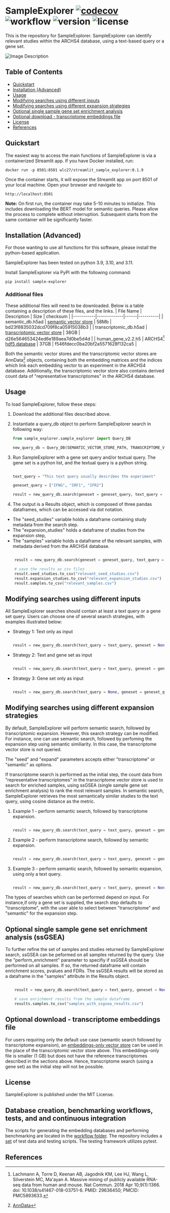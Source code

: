 # SampleExplorer [![codecov](https://codecov.io/gh/wlchin/bioRAG/graph/badge.svg?token=9GG94JA003)](https://codecov.io/gh/wlchin/bioRAG) ![workflow](https://github.com/wlchin/bioRAG/actions/workflows/python-package.yml/badge.svg) ![version](https://img.shields.io/badge/python-3.9%20%7C%203.10%20%7C%203.11-blue) ![license](https://img.shields.io/badge/license-MIT-blue)

This is the repository for SampleExplorer. SampleExplorer can identify relevant studies within the ARCHS4 database, using a text-based query or a gene set. 

![Image Description](https://github.com/wlchin/bioRAG/blob/master/assets/BioRAG.png)

## Table of Contents
- [Quickstart](#quickstart)
- [Installation (Advanced)](#installation)
- [Usage](#usage)
- [Modifying searches using different inputs](#modify_inputs)
- [Modifying searches using different expansion strategies](#modify_expansion)
- [Optional single sample gene set enrichment analysis](#ssgsea)
- [Optional download - transcriptome embeddings file](#embeddings)
- [License](#license)
- [References](#references)

## Quickstart

The easiest way to access the main functions of SampleExplorer is via a containerized Streamlit app. If you have Docker installed, run:

```shell
docker run -p 8501:8501 wlc27/streamlit_sample_explorer:0.1.9

```

Once the container starts, it will expose the Streamlit app on port 8501 of your local machine. Open your browser and navigate to:

```
http://localhost:8501
```

**Note:** On first run, the container may take 5-10 minutes to initialize. This includes downloading the BERT model for semantic queries. Please allow the process to complete without interruption. Subsequent starts from the same container will be significantly faster. 

## Installation (Advanced)

For those wanting to use all functions for this software, please install the python-based application. 

SampleExplorer has been tested on python 3.9, 3.10, and 3.11. 

Install SampleExplorer via PyPI with the following command:

```
pip install sample-explorer
```

### Additional files


These additional files will need to be downloaded. Below is a table containing a description of these files, and the links.
| File Name | Description | Size | checksum |
|-----------|-------------|------|----------|
| semantic_db.h5ad   | [semantic vector store](https://data.pawsey.org.au/download/RNAseq_AB1_Renca/BioRAG/semantic_db.h5ad) | 58Mb | bd23f8835032dcd709f8ca05915038b3 |
| transcriptomic_db.h5ad   | [transcriptomic vector store](https://data.pawsey.org.au/download/RNAseq_AB1_Renca/BioRAG/transcriptomic_db.h5ad) | 38GB | d26e564653424ed6e189aea7d0be5d4d |
| human_gene_v2.2.h5    | ARCHS4[^1] [hdf5 database](https://s3.dev.maayanlab.cloud/archs4/files/human_gene_v2.2.h5) | 37GB | f546fdecc0ba20bf2a5571628f132ca5 |

Both the semantic vector stores and the transcriptomic vector stores are AnnData[^2] objects, containing both the embedding matrices and the indices which link each embedding vector to an experiment in the ARCHS4 database. Additionally, the transcriptomic vector store also contains derived count data of "representative transcriptomes" in the ARCHS4 database. 

## Usage

To load SampleExplorer, follow these steps:

1. Download the additional files described above.
2. Instantiate a query_db object to perform SampleExplorer search in following way:
    
    ```python
    from sample_explorer.sample_explorer import Query_DB

    new_query_db = Query_DB(SEMANTIC_VECTOR_STORE_PATH, TRANSCRIPTOME_VECTOR_STORE_PATH, ARCHS4_HDF5_DATABASE_PATH)

    ```

3. Run SampleExplorer with a gene set query and/or textual query. The gene set is a python list, and the textual query is a python string.

    ```python

    text_query = "This text query usually describes the experiment"

    geneset_query = ["IFNG", "IRF1", "IFR2"]

    result = new_query_db.search(geneset = geneset_query, text_query = text_query)

    ```

4. The output is a Results object, which is composed of three pandas dataframes, which can be accessed via dot notation. 
- The "seed_studies" variable holds a dataframe containing study metadata from the search step. 
- The "expansion_studies" holds a dataframe of studies from the expansion step, 
- The "samples" variable holds a dataframe of the relevant samples, with metadata derived from the ARCHS4 database. 

```python

    result = new_query_db.search(geneset = geneset_query, text_query = text_query)

    # save the results as csv files
    result.seed_studies.to_csv("relevant_seed_studies.csv")
    result.expansion_studies.to_csv("relevant_expansion_studies.csv")
    result.samples.to_csv("relevant_samples.csv")

```

## Modifying searches using different inputs

All SampleExplorer searches should contain at least a text query or a gene set query. Users can choose one of several search strategies, with examples illustrated below:

- Strategy 1: Text only as input

    ```python

    result = new_query_db.search(text_query = text_query, geneset = None)

    ```

- Strategy 2: Text and gene set as input

    ```python

    result = new_query_db.search(text_query = text_query, geneset = geneset_query)

    ```

- Strategy 3: Gene set only as input

    ```python

    result = new_query_db.search(text_query = None, geneset = geneset_query)

    ```

## Modifying searches using different expansion strategies

By default, SampleExplorer will perform semantic search, followed by transcriptomic expansion. However, this search strategy can be modified. For instance, one can use semantic search, followed by perfoming the expansion step using semantic similiarity. In this case, the transcriptome vector store is not queried. 

The "seed" and "expand" parameters accepts either "transcriptome" or "semantic" as options.

If transcriptome search is performed as the initial step, the count data from "representative transcriptomes" in the transcriptome vector store is used to search for enriched samples, using ssGSEA (single sample gene set enrichment analysis) to rank the most relevant samples. In semantic search, SampleExplorer retrieves the most semantically similar studies to the text query, using cosine distance as the metric.

1. Example 1 - perform semantic search, followed by transcriptome expansion.

    ```python

    result = new_query_db.search(text_query = text_query, geneset = geneset_query, search = "semantic", expand = "transcriptome")

    ```

2. Example 2 - perform transcriptome search, followed by semantic expansion.

    ```python

    result = new_query_db.search(text_query = text_query, geneset = geneset_query, search = "transcriptome", expand = "semantic")

    ```

2. Example 3 - perform semantic search, followed by semantic expansion, using only a text query.

    ```python

    result = new_query_db.search(text_query = text_query, geneset = None, search = "semantic", expand = "semantic")

    ```

The types of searches which can be performed depend on input. For instance,if only a gene set is supplied, the search step defaults to "transcriptome", with the user able to select between "transcriptome" and "semantic" for the expansion step.

## Optional single sample gene set enrichment analysis (ssGSEA)

To further refine the set of samples and studies returned by SampleExplorer search, ssGSEA can be peformed on all samples returned by the query. Use the "perform_enrichment" parameter to specifiy if ssGSEA should be performed on all samples. If so, the returned dataframe will contain enrichment scores, pvalues and FDRs. The ssGSEA results will be stored as a dataframe in the "samples" attribute in the Results object.

```python

    result = new_query_db.search(text_query = text_query, geneset = None, search = "semantic", expand = "semantic", perform_enrichment = True)

    # save enrichment results from the sample dataframe
    results.samples.to_csv("samples_with_ssgsea_results.csv")

```

## Optional download - transcriptome embeddings file

For users requiring only the default use case (semantic search followed by transcriptome expansion), an [embeddings-only vector store](https://data.pawsey.org.au/download/RNAseq_AB1_Renca/BioRAG/transcriptomic_db_embedding_only.h5ad) can be used in the place of the transcriptomic vector store above. This embeddings-only file is smaller (1 GB) but does not have the reference transcriptomes described in the sections above. Hence, transcriptome search (using a gene set) as the initial step will not be possible.

## License

SampleExplorer is published under the MIT License.

## Database creation, benchmarking workflows, tests, and and continuous integration

The scripts for generating the embedding databases and performing benchmarking are located in the [workflow folder](./workflow/). The repository includes a [set](https://github.com/wlchin/SampleExplorer/tree/master/tests) of test data and testing scripts. The testing framework utilizes pytest.  

## References

[^1]: Lachmann A, Torre D, Keenan AB, Jagodnik KM, Lee HJ, Wang L, Silverstein MC, Ma'ayan A. Massive mining of publicly available RNA-seq data from human and mouse. Nat Commun. 2018 Apr 10;9(1):1366. doi: 10.1038/s41467-018-03751-6. PMID: 29636450; PMCID: PMC5893633.
[^2]: [AnnData](https://anndata.readthedocs.io/en/latest/)
